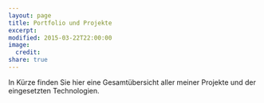 ```yaml
---
layout: page
title: Portfolio und Projekte
excerpt:
modified: 2015-03-22T22:00:00
image:
  credit:
share: true
---
```


In Kürze finden Sie hier eine Gesamtübersicht aller meiner Projekte und der eingesetzten Technologien.




